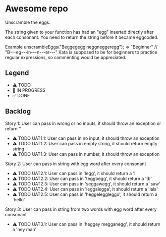 # Awesome repo

Unscramble the eggs.

The string given to your function has had an "egg" inserted directly after each consonant. You need to return the string before it became eggcoded.

Example
unscrambleEggs("Beggegeggineggneggeregg"); => "Beginner"
//             "B---eg---in---n---er---"
Kata is supposed to be for beginners to practice regular expressions, so commenting would be appreciated.



## Legend
- ⚠ TODO
- 🚧 IN PROGRESS
- ✅ DONE

## Backlog

Story 1: User can pass in wrong or no inputs, it should throw an exception or return ''
- ⚠ TODO UAT1.1: User can pass in no input, it should throw an exception
- ⚠ TODO UAT1.2: User can pass in empty string, it should return empty string
- ⚠ TODO UAT1.3: User can pass in number, it should throw an exception

Story 2: User can pass in string with egg word after every consonant
- ⚠ TODO UAT2.1: User can pass in 'legg', it should return a 'l'
- ⚠ TODO UAT2.2: User can pass in 'teggbegg', it should return a 'tb'
- ⚠ TODO UAT2.3: User can pass in 'seggawegg', it should return a 'saw'
- ⚠ TODO UAT2.4: User can pass in 'leggalegga', it should return a 'lala'
- ⚠ TODO UAT2.5: User can pass in 'heggeleggleggo', it should return a 'hello'

Story 3: User can pass in string from two words with egg word after every consonant
- ⚠ TODO UAT3.1: User can pass in 'heggey megganegg', it should return a 'hey man'
